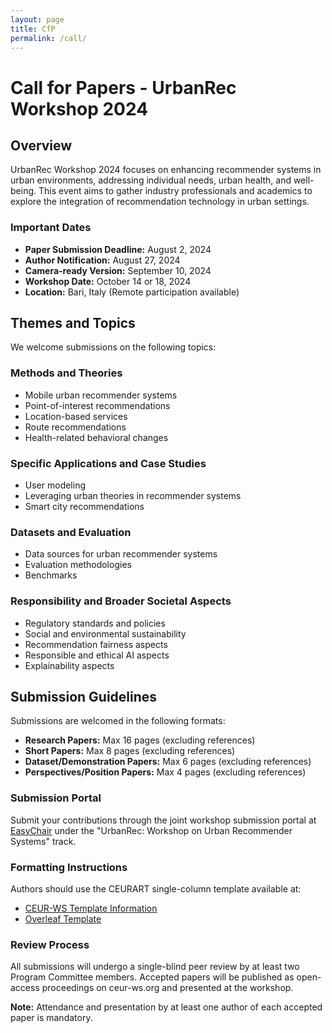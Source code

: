 ```yaml
---
layout: page
title: CfP
permalink: /call/
---
```


# Call for Papers - UrbanRec Workshop 2024

## Overview
UrbanRec Workshop 2024 focuses on enhancing recommender systems in urban environments, addressing individual needs, urban health, and well-being. This event aims to gather industry professionals and academics to explore the integration of recommendation technology in urban settings.

### Important Dates
- **Paper Submission Deadline:** August 2, 2024
- **Author Notification:** August 27, 2024
- **Camera-ready Version:** September 10, 2024
- **Workshop Date:** October 14 or 18, 2024
- **Location:** Bari, Italy (Remote participation available)

## Themes and Topics
We welcome submissions on the following topics:

### Methods and Theories
- Mobile urban recommender systems
- Point-of-interest recommendations
- Location-based services
- Route recommendations
- Health-related behavioral changes

### Specific Applications and Case Studies
- User modeling
- Leveraging urban theories in recommender systems
- Smart city recommendations

### Datasets and Evaluation
- Data sources for urban recommender systems
- Evaluation methodologies
- Benchmarks

### Responsibility and Broader Societal Aspects
- Regulatory standards and policies
- Social and environmental sustainability
- Recommendation fairness aspects
- Responsible and ethical AI aspects
- Explainability aspects

## Submission Guidelines
Submissions are welcomed in the following formats:
- **Research Papers:** Max 16 pages (excluding references)
- **Short Papers:** Max 8 pages (excluding references)
- **Dataset/Demonstration Papers:** Max 6 pages (excluding references)
- **Perspectives/Position Papers:** Max 4 pages (excluding references)

### Submission Portal
Submit your contributions through the joint workshop submission portal at [EasyChair](http://easychair.org/my/conference?conf=recsys2024workshops) under the "UrbanRec: Workshop on Urban Recommender Systems" track.

### Formatting Instructions
Authors should use the CEURART single-column template available at:
- [CEUR-WS Template Information](https://ceurws.wordpress.com/2020/03/31/ceurws-publishes-ceurart-paper-style/)
- [Overleaf Template](https://www.overleaf.com/latex/templates/template-for-submissions-to-ceur-workshop-proceedings-ceur-ws-dot-org/wqyfdgftmcfw)

### Review Process
All submissions will undergo a single-blind peer review by at least two Program Committee members. Accepted papers will be published as open-access proceedings on ceur-ws.org and presented at the workshop.

**Note:** Attendance and presentation by at least one author of each accepted paper is mandatory.

